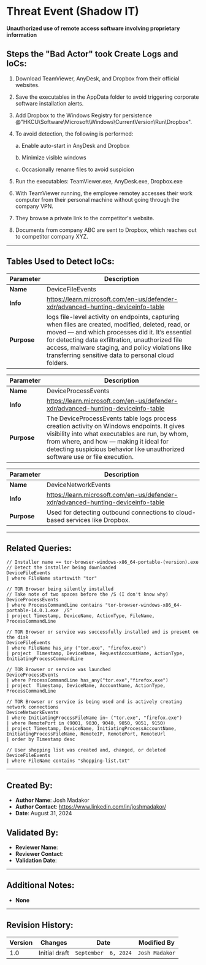 # Threat Event (Shadow IT)
**Unauthorized use of remote access software involving proprietary information**

## Steps the "Bad Actor" took Create Logs and IoCs:
1. Download TeamViewer, AnyDesk, and Dropbox from their official websites.
2. Save the executables in the AppData folder to avoid triggering corporate software installation alerts.
3. Add Dropbox to the Windows Registry for persistence @"HKCU\Software\Microsoft\Windows\CurrentVersion\Run\Dropbox".
4. To avoid detection, the following is performed:

	a. Enable auto-start in AnyDesk and Dropbox

	b. Minimize visible windows

	c. Occasionally rename files to avoid suspicion
5. Run the executables: TeamViewer.exe, AnyDesk.exe, Dropbox.exe
6. With TeamViewer running, the employee remotey accesses their work computer from their personal machine without going through the company VPN.
7. They browse a private link to the competitor's website.
8. Documents from company ABC are sent to Dropbox, which reaches out to competitor company XYZ.

---

## Tables Used to Detect IoCs:
| **Parameter**       | **Description**                                                              |
|---------------------|------------------------------------------------------------------------------|
| **Name**| DeviceFileEvents|
| **Info**|https://learn.microsoft.com/en-us/defender-xdr/advanced-hunting-deviceinfo-table|
| **Purpose**| logs file-level activity on endpoints, capturing when files are created, modified, deleted, read, or moved — and which processes did it. It’s essential for detecting data exfiltration, unauthorized file access, malware staging, and policy violations like transferring sensitive data to personal cloud folders. |

| **Parameter**       | **Description**                                                              |
|---------------------|------------------------------------------------------------------------------|
| **Name**| DeviceProcessEvents|
| **Info**|https://learn.microsoft.com/en-us/defender-xdr/advanced-hunting-deviceinfo-table|
| **Purpose**| The DeviceProcessEvents table logs process creation activity on Windows endpoints. It gives visibility into what executables are run, by whom, from where, and how — making it ideal for detecting suspicious behavior like unauthorized software use or file execution.|

| **Parameter**       | **Description**                                                              |
|---------------------|------------------------------------------------------------------------------|
| **Name**| DeviceNetworkEvents|
| **Info**|https://learn.microsoft.com/en-us/defender-xdr/advanced-hunting-deviceinfo-table|
| **Purpose**| Used for detecting outbound connections to cloud-based services like Dropbox. |

---

## Related Queries:
```kql
// Installer name == tor-browser-windows-x86_64-portable-(version).exe
// Detect the installer being downloaded
DeviceFileEvents
| where FileName startswith "tor"

// TOR Browser being silently installed
// Take note of two spaces before the /S (I don't know why)
DeviceProcessEvents
| where ProcessCommandLine contains "tor-browser-windows-x86_64-portable-14.0.1.exe  /S"
| project Timestamp, DeviceName, ActionType, FileName, ProcessCommandLine

// TOR Browser or service was successfully installed and is present on the disk
DeviceFileEvents
| where FileName has_any ("tor.exe", "firefox.exe")
| project  Timestamp, DeviceName, RequestAccountName, ActionType, InitiatingProcessCommandLine

// TOR Browser or service was launched
DeviceProcessEvents
| where ProcessCommandLine has_any("tor.exe","firefox.exe")
| project  Timestamp, DeviceName, AccountName, ActionType, ProcessCommandLine

// TOR Browser or service is being used and is actively creating network connections
DeviceNetworkEvents
| where InitiatingProcessFileName in~ ("tor.exe", "firefox.exe")
| where RemotePort in (9001, 9030, 9040, 9050, 9051, 9150)
| project Timestamp, DeviceName, InitiatingProcessAccountName, InitiatingProcessFileName, RemoteIP, RemotePort, RemoteUrl
| order by Timestamp desc

// User shopping list was created and, changed, or deleted
DeviceFileEvents
| where FileName contains "shopping-list.txt"
```

---

## Created By:
- **Author Name**: Josh Madakor
- **Author Contact**: https://www.linkedin.com/in/joshmadakor/
- **Date**: August 31, 2024

## Validated By:
- **Reviewer Name**: 
- **Reviewer Contact**: 
- **Validation Date**: 

---

## Additional Notes:
- **None**

---

## Revision History:
| **Version** | **Changes**                   | **Date**         | **Modified By**   |
|-------------|-------------------------------|------------------|-------------------|
| 1.0         | Initial draft                  | `September  6, 2024`  | `Josh Madakor`   
